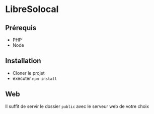 # LibreSolocal

## Prérequis

* PHP
* Node

## Installation

* Cloner le projet
* executer `npm install`

## Web

Il suffit de servir le dossier `public` avec le serveur web de votre choix
